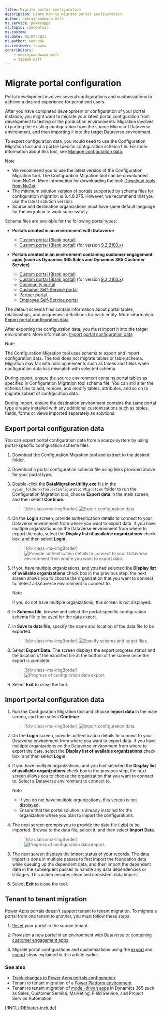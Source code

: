 ```yaml
---
title: Migrate portal configuration
description: Learn how to migrate portal configuration.
author: neerajnandwana-msft
ms.service: powerapps
ms.topic: conceptual
ms.custom: 
ms.date: 05/07/2021
ms.author: nenandw
ms.reviewer: tapanm
contributors:
    - neerajnandwana-msft
    - tapanm-msft
---
```


# Migrate portal configuration

Portal development involves several configurations and customizations to achieve a desired experience for portal end users.

After you have completed development or configuration of your portal instance, you might want to migrate your latest portal configuration from development to testing or the production environments. Migration involves exporting the existing configuration from the source Microsoft Dataverse environment, and then importing it into the target Dataverse environment.

To export configuration data, you would need to use the Configuration Migration tool and a portal-specific configuration schema file. For more information about this tool, see [Manage configuration data](/dynamics365/customer-engagement/admin/manage-configuration-data).

> [!NOTE]
> - We recommend you to use the latest version of the Configuration Migration tool. The Configuration Migration tool can be downloaded from NuGet. More information for downloading the tool: [Download tools from NuGet](/dynamics365/customer-engagement/developer/download-tools-nuget).
> - The minimum solution version of portals supported by schema files for configuration migration is 8.4.0.275. However, we recommend that you use the latest solution version.
> - Source and destination organizations must have same default language for the migration to work successfully.

Schema files are available for the following portal types:

- **Portals created in an environment with Dataverse**
    - [Custom portal (Blank portal)](https://go.microsoft.com/fwlink/p/?linkid=2110477)
    - [Custom portal (Blank portal)](https://go.microsoft.com/fwlink/p/?linkid=2162831) (for version [9.2.2103.x](../versions/package-version-9.2.2103.md))

- **Portals created in an environment containing customer engagement apps (such as Dynamics 365 Sales and Dynamics 365 Customer Service)**
    - [Custom portal (Blank portal)](https://go.microsoft.com/fwlink/p/?linkid=2019804)
    - [Custom portal (Blank portal)](https://go.microsoft.com/fwlink/p/?linkid=2162733) (for version [9.2.2103.x](../versions/package-version-9.2.2103.md))
    - [Community portal](https://go.microsoft.com/fwlink/p/?linkid=2019704)
    - [Customer Self-Service portal](https://go.microsoft.com/fwlink/p/?linkid=2019705)
    - [Partner portal](https://go.microsoft.com/fwlink/p/?linkid=2019803)
    - [Employee Self-Service portal](https://go.microsoft.com/fwlink/p/?linkid=2019802)

The default schema files contain information about portal tables, relationships, and uniqueness definitions for each entity. More information: [Export portal configuration data](#export-portal-configuration-data)

After exporting the configuration data, you must import it into the target environment. More information: [Import portal configuration data](#import-portal-configuration-data)

> [!NOTE]
> The Configuration Migration tool uses schema to export and import configuration data. The tool does not migrate tables or table schema. Migration may fail with missing elements such as tables and fields when configuration data has mismatch with selected schema.
>
> During export, ensure the source environment contains portal tables as specified in Configuration Migration tool schema file. You can still alter the schema files to add, remove, and modify tables, attributes, and so on to migrate subset of configuration data.
>
> During import, ensure the destination environment contains the same portal type already installed with any additional customizations such as tables, fields, forms or views imported separately as solutions.


## Export portal configuration data

You can export portal configuration data from a source system by using portal-specific configuration schema files.

1.	Download the Configuration Migration tool and extract to the desired folder.

2.	Download a portal configuration schema file using links provided above for your portal type.

3.	Double-click the **DataMigrationUtility.exe** file in the 
`<your_folder>\Tools\ConfigurationMigration` folder to run the Configuration Migration tool, choose **Export data** in the main screen, and then select **Continue**.
    
    > [!div class=mx-imgBorder]
    > ![Export configuration data.](../media/export-config-data.png "Export configuration data")

4.	On the **Login** screen, provide authentication details to connect to your Dataverse environment from where you want to export data. If you have multiple organizations on the Dataverse environment from where to export the data, select the **Display list of available organizations** check box, and then select **Login**.

    > [!div class=mx-imgBorder]
    > ![Provide authentication details to connect to your Dataverse environment from where you want to export data.](../media/export-config-login.png "Provide authentication details to connect to your Dataverse environment from where you want to export data")

5.	If you have multiple organizations, and you had selected the **Display list of available organizations** check box in the previous step, the next screen allows you to choose the organization that you want to connect to. Select a Dataverse environment to connect to. 

    > [!NOTE]
    > If you do not have multiple organizations, this screen is not displayed.

6.	In **Schema file**, browse and select the portal-specific configuration schema file to be used for the data export.

7.	In **Save to data file**, specify the name and location of the data file to be exported.

    > [!div class=mx-imgBorder]
    > ![Specify schema and target files.](../media/export-config-file-name.png "Specify schema and target files")

8.	Select **Export Data**. The screen displays the export progress status and the location of the exported file at the bottom of the screen once the export is complete.

    > [!div class=mx-imgBorder]
    > ![Progress of configuration data export.](../media/export-config-status.png "Progress of configuration data export")

9.	Select **Exit** to close the tool.

## Import portal configuration data

1.	Run the Configuration Migration tool and choose **Import data** in the main screen, and then select **Continue**.

    > [!div class=mx-imgBorder]
    > ![Import configuration data.](../media/import-config-data.png "Import configuration data")

2.	On the **Login** screen, provide authentication details to connect to your Dataverse environment from where you want to export data. If you have multiple organizations on the Dataverse environment from where to export the data, select the **Display list of available organizations** check box, and then select **Login**.

3.	If you have multiple organizations, and you had selected the **Display list of available organizations** check box in the previous step, the next screen allows you to choose the organization that you want to connect to. Select a Dataverse environment to connect to. 

    > [!NOTE]
    > - If you do not have multiple organizations, this screen is not displayed.
    > - Ensure that the portal solution is already installed for the organization where you plan to import the configurations.

4.	The next screen prompts you to provide the data file (.zip) to be imported. Browse to the data file, select it, and then select **Import Data**. 

    > [!div class=mx-imgBorder]
    > ![Progress of configuration data import.](../media/import-config-status.png "Progress of configuration data import")

5.	The next screen displays the import status of your records. The data import is done in multiple passes to first import the foundation data while queuing up the dependent data, and then import the dependent data in the subsequent passes to handle any data dependencies or linkages. This action ensures clean and consistent data import. 

6.	Select **Exit** to close the tool. 

## Tenant to tenant migration

Power Apps portals doesn't support tenant to tenant migration. To migrate a portal from one tenant to another, you must follow these steps:

1. [Reset](reset-portal.md) your portal in the source tenant.

1. Provision a new portal in an environment [with Dataverse](../create-portal.md) or [containing customer engagement apps](../create-dynamics-portal.md).

1. Migrate portal configurations and customizations using the [export](#export-portal-configuration-data) and [import](#import-portal-configuration-data) steps explained in this article earlier.

### See also

- [Track changes to Power Apps portals configuration](../faq.yml#how-do-i-track-changes-to-power-apps-portals-configuration-).
- Tenant to tenant migration of a [Power Platform environment](/power-platform/admin/move-environment-tenant).
- Tenant to tenant migration of [model-driven apps](/dynamics365/admin/move-instance-tenant) in Dynamics 365 such as Sales, Customer Service, Marketing, Field Service, and Project Service Automation.


[!INCLUDE[footer-include](../../../includes/footer-banner.md)]